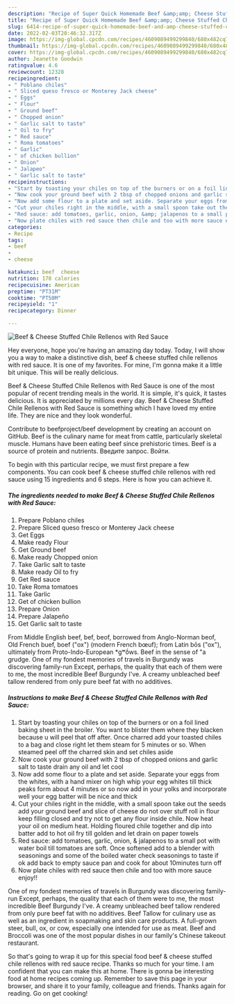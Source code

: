 ```yaml
---
description: "Recipe of Super Quick Homemade Beef &amp;amp; Cheese Stuffed Chile Rellenos with Red Sauce"
title: "Recipe of Super Quick Homemade Beef &amp;amp; Cheese Stuffed Chile Rellenos with Red Sauce"
slug: 6414-recipe-of-super-quick-homemade-beef-and-amp-cheese-stuffed-chile-rellenos-with-red-sauce
date: 2022-02-03T20:46:32.317Z
image: https://img-global.cpcdn.com/recipes/4609089499299840/680x482cq70/beef-cheese-stuffed-chile-rellenos-with-red-sauce-recipe-main-photo.jpg
thumbnail: https://img-global.cpcdn.com/recipes/4609089499299840/680x482cq70/beef-cheese-stuffed-chile-rellenos-with-red-sauce-recipe-main-photo.jpg
cover: https://img-global.cpcdn.com/recipes/4609089499299840/680x482cq70/beef-cheese-stuffed-chile-rellenos-with-red-sauce-recipe-main-photo.jpg
author: Jeanette Goodwin
ratingvalue: 4.6
reviewcount: 12328
recipeingredient:
- " Poblano chiles"
- " Sliced queso fresco or Monterey Jack cheese"
- " Eggs"
- " Flour"
- " Ground beef"
- " Chopped onion"
- " Garlic salt to taste"
- " Oil to fry"
- " Red sauce"
- " Roma tomatoes"
- " Garlic"
- " of chicken bullion"
- " Onion"
- " Jalapeo"
- " Garlic salt to taste"
recipeinstructions:
- "Start by toasting your chiles on top of the burners or on a foil lined baking sheet in the broiler. You want to blister them where they blacken because u will peel that off after.  Once charred add your toasted chiles to a bag and close right let them steam for 5 minutes or so. When steamed peel off the charred skin and set chiles aside"
- "Now cook your ground beef with 2 tbsp of chopped onions and garlic salt to taste drain any oil and let cool"
- "Now add some flour to a plate and set aside. Separate your eggs from the whites, with a hand mixer on high whip your egg whites till thick peaks form about 4 minutes or so now add in your yolks and incorporate well your egg batter will be nice and thick"
- "Cut your chiles right in the middle, with a small spoon take out the seeds add your ground beef and slice of cheese do not over stuff roll in flour keep filling closed and try not to get any flour inside chile. Now heat your oil on medium heat. Holding floured chile together and dip into batter add to hot oil fry till golden and let drain on paper towels"
- "Red sauce: add tomatoes, garlic, onion, &amp; jalapenos to a small pot with water boil till tomatoes are soft. Once softened add to a blender with seasonings and some of the boiled water check seasonings to taste if ok add back to empty sauce pan and cook for about 10minutes turn off"
- "Now plate chiles with red sauce then chile and too with more sauce enjoy!!"
categories:
- Recipe
tags:
- beef
- 
- cheese

katakunci: beef  cheese 
nutrition: 178 calories
recipecuisine: American
preptime: "PT31M"
cooktime: "PT50M"
recipeyield: "1"
recipecategory: Dinner

---
```



![Beef &amp; Cheese Stuffed Chile Rellenos with Red Sauce](https://img-global.cpcdn.com/recipes/4609089499299840/680x482cq70/beef-cheese-stuffed-chile-rellenos-with-red-sauce-recipe-main-photo.jpg)

Hey everyone, hope you're having an amazing day today. Today, I will show you a way to make a distinctive dish, beef &amp; cheese stuffed chile rellenos with red sauce. It is one of my favorites. For mine, I'm gonna make it a little bit unique. This will be really delicious.

Beef &amp; Cheese Stuffed Chile Rellenos with Red Sauce is one of the most popular of recent trending meals in the world. It is simple, it's quick, it tastes delicious. It is appreciated by millions every day. Beef &amp; Cheese Stuffed Chile Rellenos with Red Sauce is something which I have loved my entire life. They are nice and they look wonderful.

Contribute to beefproject/beef development by creating an account on GitHub. Beef is the culinary name for meat from cattle, particularly skeletal muscle. Humans have been eating beef since prehistoric times. Beef is a source of protein and nutrients. Введите запрос. Войти.


To begin with this particular recipe, we must first prepare a few components. You can cook beef &amp; cheese stuffed chile rellenos with red sauce using 15 ingredients and 6 steps. Here is how you can achieve it.

<!--inarticleads1-->

##### The ingredients needed to make Beef &amp; Cheese Stuffed Chile Rellenos with Red Sauce:

1. Prepare  Poblano chiles
1. Prepare  Sliced queso fresco or Monterey Jack cheese
1. Get  Eggs
1. Make ready  Flour
1. Get  Ground beef
1. Make ready  Chopped onion
1. Take  Garlic salt to taste
1. Make ready  Oil to fry
1. Get  Red sauce
1. Take  Roma tomatoes
1. Take  Garlic
1. Get  of chicken bullion
1. Prepare  Onion
1. Prepare  Jalapeño
1. Get  Garlic salt to taste


From Middle English beef, bef, beof, borrowed from Anglo-Norman beof, Old French buef, boef (&#34;ox&#34;) (modern French bœuf); from Latin bōs (&#34;ox&#34;), ultimately from Proto-Indo-European *gʷṓws. Beef in the sense of &#34;a grudge. One of my fondest memories of travels in Burgundy was discovering family-run Except, perhaps, the quality that each of them were to me, the most incredible Beef Burgundy I&#39;ve. A creamy unbleached beef tallow rendered from only pure beef fat with no additives. 

<!--inarticleads2-->

##### Instructions to make Beef &amp; Cheese Stuffed Chile Rellenos with Red Sauce:

1. Start by toasting your chiles on top of the burners or on a foil lined baking sheet in the broiler. You want to blister them where they blacken because u will peel that off after.  Once charred add your toasted chiles to a bag and close right let them steam for 5 minutes or so. When steamed peel off the charred skin and set chiles aside
1. Now cook your ground beef with 2 tbsp of chopped onions and garlic salt to taste drain any oil and let cool
1. Now add some flour to a plate and set aside. Separate your eggs from the whites, with a hand mixer on high whip your egg whites till thick peaks form about 4 minutes or so now add in your yolks and incorporate well your egg batter will be nice and thick
1. Cut your chiles right in the middle, with a small spoon take out the seeds add your ground beef and slice of cheese do not over stuff roll in flour keep filling closed and try not to get any flour inside chile. Now heat your oil on medium heat. Holding floured chile together and dip into batter add to hot oil fry till golden and let drain on paper towels
1. Red sauce: add tomatoes, garlic, onion, &amp; jalapenos to a small pot with water boil till tomatoes are soft. Once softened add to a blender with seasonings and some of the boiled water check seasonings to taste if ok add back to empty sauce pan and cook for about 10minutes turn off
1. Now plate chiles with red sauce then chile and too with more sauce enjoy!!


One of my fondest memories of travels in Burgundy was discovering family-run Except, perhaps, the quality that each of them were to me, the most incredible Beef Burgundy I&#39;ve. A creamy unbleached beef tallow rendered from only pure beef fat with no additives. Beef Tallow for culinary use as well as an ingredient in soapmaking and skin care products. A full-grown steer, bull, ox, or cow, especially one intended for use as meat. Beef and Broccoli was one of the most popular dishes in our family&#39;s Chinese takeout restaurant. 

So that's going to wrap it up for this special food beef &amp; cheese stuffed chile rellenos with red sauce recipe. Thanks so much for your time. I am confident that you can make this at home. There is gonna be interesting food at home recipes coming up. Remember to save this page in your browser, and share it to your family, colleague and friends. Thanks again for reading. Go on get cooking!
